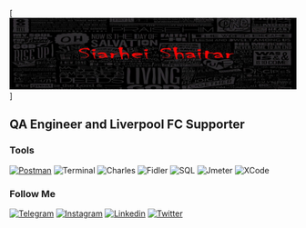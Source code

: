 [![Header](https://github.com/SiarheiShaitar/SiarheiShaitar/blob/main/Header.jpeg)]

## QA Engineer and Liverpool FC Supporter

### Tools
[![Postman](https://img.shields.io/badge/-Postman-090909?style=for-the-badge&logo=postman&logoColor=F88c00)](https://github.com/SiarheiShaitar/Branches/tree/postman)
![Terminal](https://img.shields.io/badge/-Terminal-090909?style=for-the-badge&logo=line&logoColor=47C5FB)
![Charles](https://img.shields.io/badge/-Charles-090909?style=for-the-badge&logo=C&logoColor=E5D3FF)
![Fidler](https://img.shields.io/badge/-Fidler-090909?style=for-the-badge&logo=.net&logoColor=FBA0E3)
![SQL](https://img.shields.io/badge/-Sql-090909?style=for-the-badge&logo=mysql&logoColor=006488)
![Jmeter](https://img.shields.io/badge/-Jmeter-090909?style=for-the-badge&logo=.net&logoColor=CB2821)
![XCode](https://img.shields.io/badge/-XCode-090909?style=for-the-badge&logo=xcode&logoColor=4169E1)


### Follow Me

[![Telegram](https://img.shields.io/badge/-Telegram-090909?style=for-the-badge&logo=telegram&logoColor=27A0D9)](https://t.me/SiarheiTor)
[![Instagram](https://img.shields.io/badge/-Instagram-090909?style=for-the-badge&logo=instagram&logoColor=B4068E)](https://instagram.com/serzhbroom)
[![Linkedin](https://img.shields.io/badge/-Linkedin-090909?style=for-the-badge&logo=linkedin&logoColor=007BB6)](https://www.linkedin.com/in/siarhei-shaitar-04539822a/)
[![Twitter](https://img.shields.io/badge/-Twitter-090909?style=for-the-badge&logo=Twitter&logoColor=1C9DEB)](https://twitter.com/QA_family)